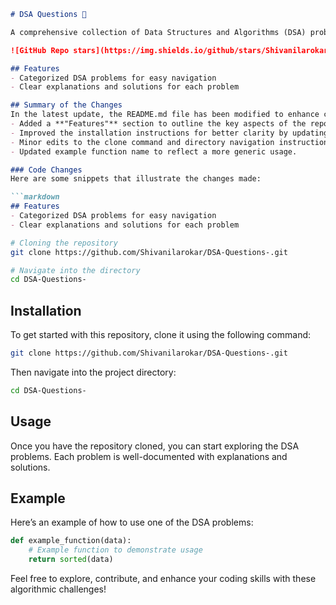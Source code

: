 ```markdown
# DSA Questions 🤖

A comprehensive collection of Data Structures and Algorithms (DSA) problems to help developers and learners practice and enhance their coding skills through a variety of algorithmic challenges.

![GitHub Repo stars](https://img.shields.io/github/stars/Shivanilarokar/DSA-Questions-) ![GitHub forks](https://img.shields.io/github/forks/Shivanilarokar/DSA-Questions-) ![GitHub issues](https://img.shields.io/github/issues/Shivanilarokar/DSA-Questions-)

## Features
- Categorized DSA problems for easy navigation
- Clear explanations and solutions for each problem

## Summary of the Changes
In the latest update, the README.md file has been modified to enhance clarity and readability. Significant changes include:
- Added a **"Features"** section to outline the key aspects of the repository.
- Improved the installation instructions for better clarity by updating the cloning command format.
- Minor edits to the clone command and directory navigation instructions.
- Updated example function name to reflect a more generic usage.

### Code Changes
Here are some snippets that illustrate the changes made:

```markdown
## Features
- Categorized DSA problems for easy navigation
- Clear explanations and solutions for each problem
```

```bash
# Cloning the repository
git clone https://github.com/Shivanilarokar/DSA-Questions-.git

# Navigate into the directory
cd DSA-Questions-
```

## Installation
To get started with this repository, clone it using the following command:

```bash
git clone https://github.com/Shivanilarokar/DSA-Questions-.git
```

Then navigate into the project directory:

```bash
cd DSA-Questions-
```

## Usage
Once you have the repository cloned, you can start exploring the DSA problems. Each problem is well-documented with explanations and solutions.

## Example
Here’s an example of how to use one of the DSA problems:

```python
def example_function(data):
    # Example function to demonstrate usage
    return sorted(data)
```

Feel free to explore, contribute, and enhance your coding skills with these algorithmic challenges!
```